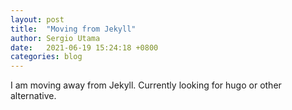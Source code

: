 ```yaml
---
layout: post
title:  "Moving from Jekyll"
author: Sergio Utama
date:   2021-06-19 15:24:18 +0800
categories: blog
---
```


I am moving away from Jekyll. Currently looking for hugo or other alternative.